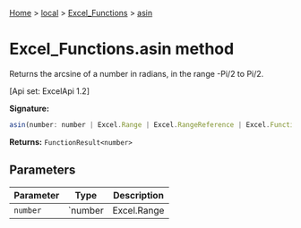 [Home](./index) &gt; [local](local.md) &gt; [Excel\_Functions](local.excel_functions.md) &gt; [asin](local.excel_functions.asin.md)

# Excel\_Functions.asin method

Returns the arcsine of a number in radians, in the range -Pi/2 to Pi/2. 

 \[Api set: ExcelApi 1.2\]

**Signature:**
```javascript
asin(number: number | Excel.Range | Excel.RangeReference | Excel.FunctionResult<any>): FunctionResult<number>;
```
**Returns:** `FunctionResult<number>`

## Parameters

|  Parameter | Type | Description |
|  --- | --- | --- |
|  `number` | `number | Excel.Range | Excel.RangeReference | Excel.FunctionResult<any>` |  |

